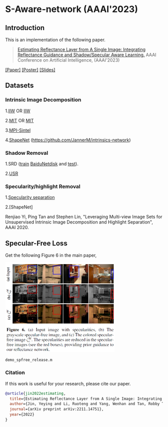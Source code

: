 # S-Aware-network (AAAI'2023)

## Introduction
This is an implementation of the following paper.
> [Estimating Reflectance Layer from A Single Image: Integrating Reflectance Guidance and Shadow/Specular Aware Learning.](https://arxiv.org/abs/2211.14751)
> AAAI Conference on Artificial Intelligence, (AAAI'2023)

[[Paper]](https://arxiv.org/pdf/2211.14751.pdf)
[[Poster]](https://www.dropbox.com/s/epc69nk2aqsdi7v/SAware_poster.pdf?dl=0) 
[[Slides]](https://www.dropbox.com/s/7f3j2d5ugifpftv/SAware_ppt.pdf?dl=0) 

## Datasets
### Intrinsic Image Decomposition

1.[IIW](<https://labelmaterial.s3.amazonaws.com/release/iiw-dataset-release-0.zip>) OR [IIW](http://opensurfaces.cs.cornell.edu/publications/intrinsic/)

2.[MIT](https://github.com/davidstutz/grosse2009-intrinsic-images) OR [MIT](http://www.cs.toronto.edu/~rgrosse/intrinsic/downloads.html)

3.[MPI-Sintel](https://www.dropbox.com/s/4p6hlwsv2bv9vgp/MPI_300.zip?dl=0)

4.[ShapeNet](https://www.dropbox.com/s/vzi9cak5kr2obeq/ShapeNet-intrinsic-car-modified.zip?dl=0)
(https://github.com/JannerM/intrinsics-network)


### Shadow Removal

1.SRD ([train](https://drive.google.com/file/d/1W8vBRJYDG9imMgr9I2XaA13tlFIEHOjS/view) [BaiduNetdisk](https://pan.baidu.com/s/1mj3BoRQ) and [test](http://www.shengfenghe.com/publications/)).

2.[USR](https://drive.google.com/file/d/1PPAX0W4eyfn1cUrb2aBefnbrmhB1htoJ/view) 

### Specularity/highlight Removal
1.[Specularity separation](https://www.dropbox.com/s/awk9fa00xvfeqmf/specular%2Bdataset.zip?dl=0)

2.[ShapeNet]

Renjiao Yi, Ping Tan and Stephen Lin, "Leveraging Multi-view Image Sets for Unsupervised Intrinsic Image Decomposition and Highlight Separation", AAAI 2020.

## Specular-Free Loss
Get the following Figure 6 in the main paper,
<p align="left">
  <img width=350" src="teaser/specular-free.png">
</p>

```
demo_spfree_release.m
```

### Citation
If this work is useful for your research, please cite our paper. 
```BibTeX
@article{jin2022estimating,
  title={Estimating Reflectance Layer from A Single Image: Integrating Reflectance Guidance and Shadow/Specular Aware Learning},
  author={Jin, Yeying and Li, Ruoteng and Yang, Wenhan and Tan, Robby T},
  journal={arXiv preprint arXiv:2211.14751},
  year={2022}
}
```
